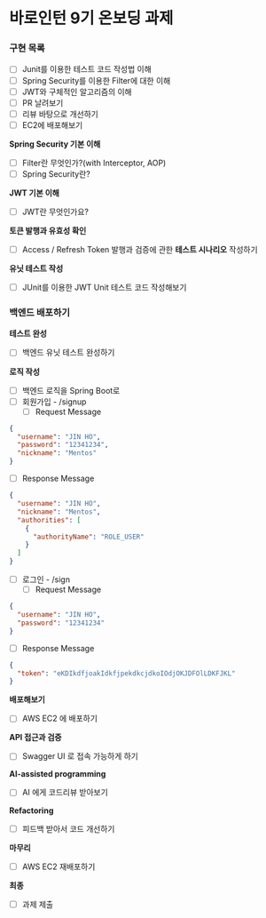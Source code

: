 # 바로인턴 9기 온보딩 과제

### 구현 목록

- [ ]  Junit를 이용한 테스트 코드 작성법 이해
- [ ]  Spring Security를 이용한 Filter에 대한 이해
- [ ]  JWT와 구체적인 알고리즘의 이해
- [ ]  PR 날려보기
- [ ]  리뷰 바탕으로 개선하기
- [ ]  EC2에 배포해보기

**Spring Security 기본 이해**

- [ ]  Filter란 무엇인가?(with Interceptor, AOP)
- [ ]  Spring Security란?

**JWT 기본 이해**

- [ ]  JWT란 무엇인가요?

**토큰 발행과 유효성 확인**

- [ ]  Access / Refresh Token 발행과 검증에 관한 **테스트 시나리오** 작성하기

**유닛 테스트 작성**

- [ ]  JUnit를 이용한 JWT Unit 테스트 코드 작성해보기

### 백엔드 배포하기

**테스트 완성**

- [ ]  백엔드 유닛 테스트 완성하기

**로직 작성**

- [ ]  백엔드 로직을 Spring Boot로
- [ ]  회원가입 - /signup
    - [ ]  Request Message

```json
{
  "username": "JIN HO",
  "password": "12341234",
  "nickname": "Mentos"
}
```

- [ ]  Response Message

```json
{
  "username": "JIN HO",
  "nickname": "Mentos",
  "authorities": [
    {
      "authorityName": "ROLE_USER"
    }
  ]
}
```

- [ ]  로그인 - /sign
    - [ ]  Request Message

```json
{
  "username": "JIN HO",
  "password": "12341234"
}
```

- [ ] Response Message

```json
{
  "token": "eKDIkdfjoakIdkfjpekdkcjdkoIOdjOKJDFOlLDKFJKL"
}
  ```

**배포해보기**

- [ ]  AWS EC2 에 배포하기

**API 접근과 검증**

- [ ]  Swagger UI 로 접속 가능하게 하기

**AI-assisted programming**

- [ ]  AI 에게 코드리뷰 받아보기

**Refactoring**

- [ ]  피드백 받아서 코드 개선하기

**마무리**

- [ ]  AWS EC2 재배포하기

**최종**

- [ ]  과제 제출